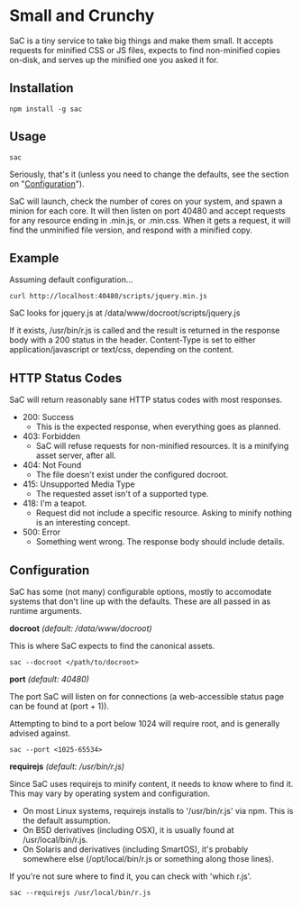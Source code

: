 Small and Crunchy
=================

SaC is a tiny service to take big things and make them small. It accepts requests for minified CSS or JS files, expects to find non-minified copies on-disk, and serves up the minified one you asked it for.

Installation
------------

    npm install -g sac

Usage
-----

    sac

Seriously, that's it (unless you need to change the defaults, see the section on "[Configuration](#configuration)").

SaC will launch, check the number of cores on your system, and spawn a minion for each core. It will then listen on port 40480 and accept requests for any resource ending in .min.js, or .min.css. When it gets a request, it will find the unminified file version, and respond with a minified copy.

Example
-------

Assuming default configuration...

    curl http://localhost:40480/scripts/jquery.min.js

SaC looks for jquery.js at /data/www/docroot/scripts/jquery.js

If it exists, /usr/bin/r.js is called and the result is returned in the response body with a 200 status in the header. Content-Type is set to either application/javascript or text/css, depending on the content.

HTTP Status Codes
-----------------

SaC will return reasonably sane HTTP status codes with most responses.

* 200: Success
  * This is the expected response, when everything goes as planned.
* 403: Forbidden
  * SaC will refuse requests for non-minified resources. It is a minifying asset server, after all.
* 404: Not Found
  * The file doesn't exist under the configured docroot.
* 415: Unsupported Media Type
  * The requested asset isn't of a supported type.
* 418: I'm a teapot.
  * Request did not include a specific resource. Asking to minify nothing is an interesting concept.
* 500: Error
  * Something went wrong. The response body should include details.

Configuration
-------------

SaC has some (not many) configurable options, mostly to accomodate systems that don't line up with the defaults. These are all passed in as runtime arguments.

**docroot** _(default: /data/www/docroot)_

This is where SaC expects to find the canonical assets.

    sac --docroot </path/to/docroot>

**port** _(default: 40480)_

The port SaC will listen on for connections (a web-accessible status page can be found at (port + 1)).

Attempting to bind to a port below 1024 will require root, and is generally advised against.

    sac --port <1025-65534>

**requirejs** _(default: /usr/bin/r.js)_

Since SaC uses requirejs to minify content, it needs to know where to find it. This may vary by operating system and configuration.
* On most Linux systems, requirejs installs to '/usr/bin/r.js' via npm. This is the default assumption.
* On BSD derivatives (including OSX), it is usually found at /usr/local/bin/r.js.
* On Solaris and derivatives (including SmartOS), it's probably somewhere else (/opt/local/bin/r.js or something along those lines).

If you're not sure where to find it, you can check with 'which r.js'.

    sac --requirejs /usr/local/bin/r.js
